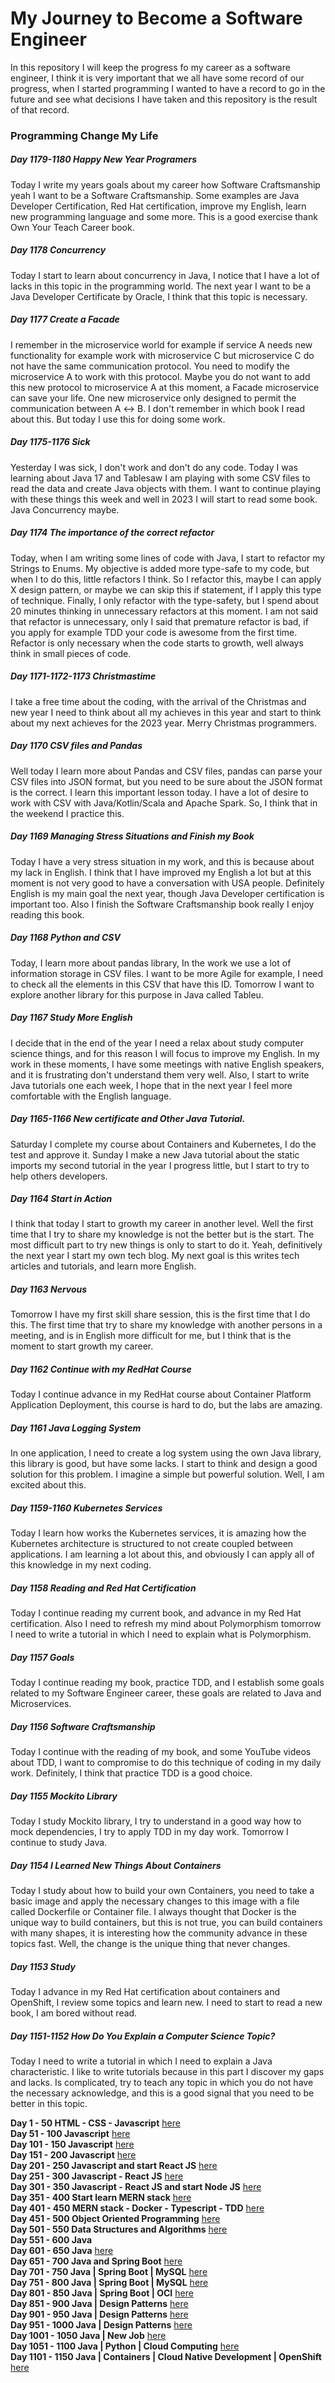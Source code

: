 # My Journey to Become a Software Engineer

In this repository I will keep the progress fo my career as a software engineer, I think it is very
important that we all have some record of our progress, when I started programming I wanted to have
a record to go in the future and see what decisions I have taken and this repository is the result
of that record.

### Programming Change My Life

##### Day 1179-1180 Happy New Year Programers

Today I write my years goals about my career how Software Craftsmanship yeah I want to be a Software Craftsmanship. Some examples are Java Developer Certification, Red Hat certification, improve my English, learn new programming language and some more. This is a good exercise thank Own Your Teach Career book.

##### Day 1178 Concurrency 

Today I start to learn about concurrency in Java, I notice that I have a lot of lacks in this topic in the programming world. The next year I want to be a Java Developer Certificate by Oracle, I think that this topic is necessary.

##### Day 1177 Create a Facade

I remember in the microservice world for example if service A needs new functionality for example work with microservice C but microservice C do not have the same communication protocol. You need to modify the microservice A to work with this protocol. Maybe you do not want to add this new protocol to microservice A at this moment, a Facade microservice can save your life. One new microservice only designed to permit the communication between A ↔ B. I don't remember in which book I read about this. But today I use this for doing some work.

##### Day 1175-1176 Sick

Yesterday I was sick, I don't work and don't do any code. Today I was learning about Java 17 and Tablesaw I am playing with some CSV files to read the data and create Java objects with them. I want to continue playing with these things this week and well in 2023 I will start to read some book. Java Concurrency maybe.

##### Day 1174 The importance of the correct refactor

Today, when I am writing some lines of code with Java, I start to refactor my Strings to Enums. My objective is added more type-safe to my code, but when I to do this, little refactors I think. So I refactor this, maybe I can apply X design pattern, or maybe we can skip this if statement, if I apply this type of technique. Finally, I only refactor with the type-safety, but I spend about 20 minutes thinking in unnecessary refactors at this moment. I am not said that refactor is unnecessary, only I said that premature refactor is bad, if you apply for example TDD your code is awesome from the first time. Refactor is only necessary when the code starts to growth, well always think in small pieces of code.

##### Day 1171-1172-1173 Christmastime

I take a free time about the coding, with the arrival of the Christmas and new year I need to think about all my achieves in this year and start to think about my next achieves for the 2023 year. Merry Christmas programmers.

##### Day 1170 CSV files and Pandas

Well today I learn more about Pandas and CSV files, pandas can parse your CSV files into JSON format, but you need to be sure about the JSON format is the correct. I learn this important lesson today. I have a lot of desire to work with CSV with Java/Kotlin/Scala and Apache Spark. So, I think that in the weekend I practice this.

##### Day 1169 Managing Stress Situations and Finish my Book

Today I have a very stress situation in my work, and this is because about my lack in English. I think that I have improved my English a lot but at this moment is not very good to have a conversation with USA people. Definitely English is my main goal the next year, though Java Developer certification is important too. Also I finish the Software Craftsmanship book really I enjoy reading this book.

##### Day 1168 Python and CSV

Today, I learn more about pandas library, In the work we use a lot of information storage in CSV files. I want to be more Agile for example, I need to check all the elements in this CSV that have this ID. Tomorrow I want to explore another library for this purpose in Java called Tableu.

##### Day 1167 Study More English

I decide that in the end of the year I need a relax about study computer science things, and for this reason I will focus to improve my English. In my work in these moments, I have some meetings with native English speakers, and it is frustrating don't understand them very well. Also, I start to write Java tutorials one each week, I hope that in the next year I feel more comfortable with the English language. 

##### Day 1165-1166 New certificate and Other Java Tutorial.

Saturday I complete my course about Containers and Kubernetes, I do the test and approve it. Sunday I make a new Java tutorial about the static imports my second tutorial in the year I progress little, but I start to try to help others developers.

##### Day 1164 Start in Action

I think that today I start to growth my career in another level. Well the first time that I try to share my knowledge is not the better but is the start. The most difficult part to try new things is only to start to do it. Yeah, definitively the next year I start my own tech blog. My next goal is this writes tech articles and tutorials, and learn more English.

##### Day 1163 Nervous

Tomorrow I have my first skill share session, this is the first time that I do this. The first time that try to share my knowledge with another persons in a meeting, and is in English more difficult for me, but I think that is the moment to start growth my career.

##### Day 1162 Continue with my RedHat Course

Today I continue advance in my RedHat course about Container Platform Application Deployment, this course is hard to do, but the labs are amazing.

##### Day 1161 Java Logging System

In one application, I need to create a log system using the own Java library, this library is good, but have some lacks. I start to think and design a good solution for this problem. I imagine a simple but powerful solution. Well, I am excited about this.

##### Day 1159-1160 Kubernetes Services

Today I learn how works the Kubernetes services, it is amazing how the Kubernetes architecture is structured to not create coupled between applications. I am learning a lot about this, and obviously I can apply all of this knowledge in my next coding.

##### Day 1158 Reading and Red Hat Certification

Today I continue reading my current book, and advance in my Red Hat certification. Also I need to refresh my mind about Polymorphism tomorrow I need to write a tutorial in which I need to explain what is Polymorphism.

##### Day 1157 Goals

Today I continue reading my book, practice TDD, and I establish some goals related to my Software Engineer career, these goals are related to Java and Microservices.

##### Day 1156 Software Craftsmanship

Today I continue with the reading of my book, and some YouTube videos about TDD, I want to compromise to do this technique of coding in my daily work. Definitely, I think that practice TDD is a good choice.

##### Day 1155 Mockito Library

Today I study Mockito library, I try to understand in a good way how to mock dependencies, I try to apply TDD in my day work. Tomorrow I continue to study Java.

##### Day 1154 I Learned New Things About Containers

Today I study about how to build your own Containers, you need to take a basic image and apply the necessary changes to this image with a file called Dockerfile or Container file. I always thought that Docker is the unique way to build containers, but this is not true, you can build containers with many shapes, it is interesting how the community advance in these topics fast. Well, the change is the unique thing that never changes.

##### Day 1153 Study

Today I advance in my Red Hat certification about containers and OpenShift, I review some topics and learn new. I need to start to read a new book, I am bored without read.

##### Day 1151-1152 How Do You Explain a Computer Science Topic?

Today I need to write a tutorial in which I need to explain a Java characteristic. I like to write tutorials because in this part I discover my gaps and lacks. Is complicated, try to teach any topic in which you do not have the necessary acknowledge, and this is a good signal that you need to be better in this topic.


**Day 1 - 50 HTML - CSS - Javascript**  [here](./day0-50.md)</br>
**Day 51 - 100 Javascript** [here](./day51-100.md)</br>
**Day 101 - 150 Javascript** [here](./day101-150.md)</br>
**Day 151 - 200 Javascript** [here](./day151-200.md)</br>
**Day 201 - 250 Javascript and start React JS** [here](day201-250.md)</br>
**Day 251 - 300 Javascript - React JS** [here](day251-300.md)</br>
**Day 301 - 350 Javascript - React JS and start Node JS** [here](day301-350.md)</br>
**Day 351 - 400 Start learn MERN stack** [here](day351-400.md)</br>
**Day 401 - 450 MERN stack - Docker - Typescript - TDD** [here](day401-450.md)</br>
**Day 451 - 500 Object Oriented Programming** [here](day451-500.md)</br>
**Day 501 - 550 Data Structures and Algorithms** [here](day501-550.md)</br>
**Day 551 - 600 Java**</br>
**Day 601 - 650 Java** [here](day601-650.md)</br>
**Day 651 - 700 Java and Spring Boot** [here](day651-700.md)</br>
**Day 701 - 750 Java | Spring Boot | MySQL** [here](day701-750.md)</br>
**Day 751 - 800 Java | Spring Boot | MySQL** [here](day751-800.markdown)</br>
**Day 801 - 850 Java | Spring Boot | OCI** [here](day801-850.md)</br>
**Day 851 - 900 Java | Design Patterns** [here](day851-900.md)</br>
**Day 901 - 950 Java | Design Patterns** [here](day901-950.md)</br>
**Day 951 - 1000 Java | Design Patterns** [here](day951-1000.md)</br>
**Day 1001 - 1050 Java | New Job** [here](day1001-1050.md)</br>
**Day 1051 - 1100 Java | Python | Cloud Computing** [here](day1051-1100.md)</br>
**Day 1101 - 1150 Java | Containers | Cloud Native Development | OpenShift** [here](day1101-1150.md)</br>
